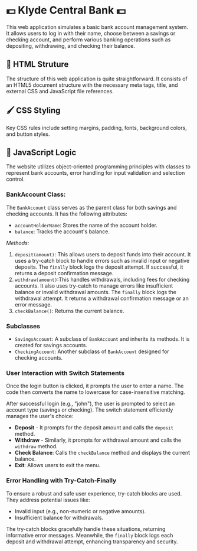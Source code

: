 # :dollar: **Klyde Central Bank** :dollar:
This web application simulates a basic bank account management system. It allows users to log in with their name, choose between a savings or checking account, and perform various banking operations such as depositing, withdrawing, and checking their balance.

## :hammer: HTML Struture 
The structure of this web application is quite straightforward. It consists of an HTML5 document structure with the necessary meta tags, title, and external CSS and JavaScript file references.


## :paintbrush: CSS Styling
Key CSS rules include setting margins, padding, fonts, background colors, and button styles. 


## :brain: JavaScript Logic
The website utilizes object-oriented programming principles with classes to represent bank accounts, error handling for input validation and selection control.


### BankAccount Class:
The `BankAccount` class serves as the parent class for both savings and checking accounts. It has the following attributes:
- `accountHolderName`: Stores the name of the account holder.
- `balance`: Tracks the account's balance.

*Methods:*
1. `deposit(amount)`: This allows users to deposit funds into their account. It uses a try-catch block to handle errors such as invalid input or negative deposits. The `finally` block logs the deposit attempt. If successful, it returns a deposit confirmation message.
2. `withdraw(amount)`:This handles withdrawals, including fees for checking accounts. It also uses try-catch to manage errors like insufficient balance or invalid withdrawal amounts. The `finally` block logs the withdrawal attempt. It returns a withdrawal confirmation message or an error message.
3. `checkBalance()`: Returns the current balance.

### Subclasses
- `SavingsAccount`: A subclass of `BankAccount` and inherits its methods. It is created for savings accounts.
- `CheckingAccount`: Another subclass of `BankAccount` designed for checking accounts.

### User Interaction with Switch Statements
Once the login button is clicked, it prompts the user to enter a name. The code then converts the name to lowercase for case-insensitive matching.

After successful login (e.g., "john"), the user is prompted to select an account type (savings or checking). The switch statement efficiently manages the user's choice:

- **Deposit** - It prompts for the deposit amount and calls the `deposit` method.
- **Withdraw** - Similarly, it prompts for withdrawal amount and calls the `withdraw` method.
- **Check Balance**: Calls the `checkBalance` method and displays the current balance.
- **Exit**: Allows users to exit the menu.

### Error Handling with Try-Catch-Finally
To ensure a robust and safe user experience, try-catch blocks are used. They address potential issues like:

- Invalid input (e.g., non-numeric or negative amounts).
- Insufficient balance for withdrawals.

The try-catch blocks gracefully handle these situations, returning informative error messages. Meanwhile, the `finally` block logs each deposit and withdrawal attempt, enhancing transparency and security.



